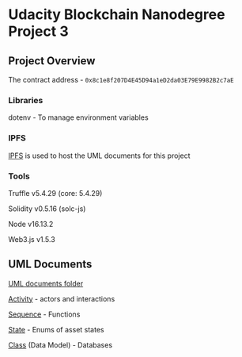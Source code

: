 # Udacity Blockchain Nanodegree Project 3
## Project Overview
The contract address - `0x8c1e8f207D4E45D94a1eD2da03E79E9982B2c7aE`

### Libraries
dotenv - To manage environment variables

### IPFS
[IPFS](https://ipfs.io/) is used to host the UML documents for this project


### Tools
Truffle v5.4.29 (core: 5.4.29)

Solidity v0.5.16 (solc-js)

Node v16.13.2

Web3.js v1.5.3

## UML Documents

[UML documents folder](https://ipfs.io/ipfs/QmS8vy9Rg62FymHqv3wvUrE21ij9piNepFWoZv9XzP7mT8)

[Activity](https://ipfs.io/ipfs/QmS7BkuTqHxj6VaTeGiD5FYZJYpvsmA4FJyGMbx2o2LTja?filename=activity.png) - actors and interactions

[Sequence](https://ipfs.io/ipfs/QmQ6Qeqfypt2mitAtUPj3pABtHGiq4bkdud1Xsr9scmrHc?filename=sequence.png) - Functions

[State](https://ipfs.io/ipfs/QmZNw29nyVbm5iMfZcRZd6WwjHcZ14XD3KoBZL5UyZ8rBx?filename=state.png) - Enums of asset states

[Class](https://ipfs.io/ipfs/QmaWP7vw7FEajyxp5VbKjnBK9eiKag389isYugs9DDTBzD?filename=class.png) (Data Model) - Databases
